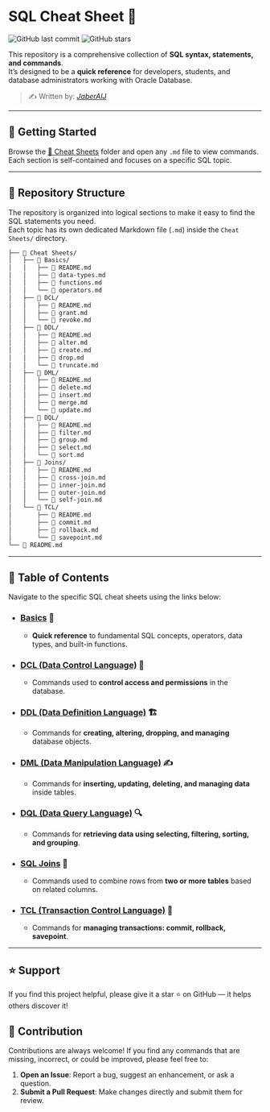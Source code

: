 # SQL Cheat Sheet 📘

![GitHub last commit](https://img.shields.io/github/last-commit/JaberAlJ/sql-cheat-sheet)
![GitHub stars](https://img.shields.io/github/stars/JaberAlJ/sql-cheat-sheet?style=social)

This repository is a comprehensive collection of **SQL syntax, statements, and commands**.  
It’s designed to be a **quick reference** for developers, students, and database administrators working with Oracle Database.

> ✍️ Written by: [*JaberAlJ*](https://github.com/JaberAlJ)

---

## 🚀 Getting Started
Browse the [📂 Cheat Sheets](./Cheat%20Sheets) folder and open any `.md` file to view commands.  
Each section is self-contained and focuses on a specific SQL topic.

---

## 📂 Repository Structure

The repository is organized into logical sections to make it easy to find the SQL statements you need.  
Each topic has its own dedicated Markdown file (`.md`) inside the `Cheat Sheets/` directory.

```bash
├── 📁 Cheat Sheets/
│   ├── 📁 Basics/
│   │   ├── 📖 README.md
│   │   ├── 📝 data-types.md
│   │   ├── 📝 functions.md
│   │   └── 📝 operators.md
│   ├── 📁 DCL/
│   │   ├── 📖 README.md
│   │   ├── 📝 grant.md
│   │   └── 📝 revoke.md
│   ├── 📁 DDL/
│   │   ├── 📖 README.md
│   │   ├── 📝 alter.md
│   │   ├── 📝 create.md
│   │   ├── 📝 drop.md
│   │   └── 📝 truncate.md
│   ├── 📁 DML/
│   │   ├── 📖 README.md
│   │   ├── 📝 delete.md
│   │   ├── 📝 insert.md
│   │   ├── 📝 merge.md
│   │   └── 📝 update.md
│   ├── 📁 DQL/
│   │   ├── 📖 README.md
│   │   ├── 📝 filter.md
│   │   ├── 📝 group.md
│   │   ├── 📝 select.md
│   │   └── 📝 sort.md
│   ├── 📁 Joins/
│   │   ├── 📖 README.md
│   │   ├── 📝 cross-join.md
│   │   ├── 📝 inner-join.md
│   │   ├── 📝 outer-join.md
│   │   └── 📝 self-join.md
│   └── 📁 TCL/
│       ├── 📖 README.md
│       ├── 📝 commit.md
│       ├── 📝 rollback.md
│       └── 📝 savepoint.md
└── 📖 README.md
```

---

## 📝 Table of Contents
Navigate to the specific SQL cheat sheets using the links below:

* ### [Basics](Cheat%20Sheets/Basics/README.md) 🔑
    * **Quick reference** to fundamental SQL concepts, operators, data types, and built-in functions.

* ### [DCL (Data Control Language)](Cheat%20Sheets/DCL/README.md) 🔐
    * Commands used to **control access and permissions** in the database.

* ### [DDL (Data Definition Language)](Cheat%20Sheets/DDL/README.md) 🏗️
    * Commands for **creating, altering, dropping, and managing** database objects.

* ### [DML (Data Manipulation Language)](Cheat%20Sheets/DML/README.md) ✍️
    * Commands for **inserting, updating, deleting, and managing data** inside tables.

* ### [DQL (Data Query Language)](Cheat%20Sheets/DQL/README.md) 🔍 
    * Commands for **retrieving data using selecting, filtering, sorting, and grouping**.

* ### [SQL Joins](Cheat%20Sheets/Joins/README.md) 📌 
    * Commands used to combine rows from **two or more tables** based on related columns.

* ### [TCL (Transaction Control Language)](Cheat%20Sheets/TCL/README.md) 🔄 
    * Commands for **managing transactions: commit, rollback, savepoint**. 

---

## ⭐ Support
If you find this project helpful, please give it a star ⭐ on GitHub — it helps others discover it!

## 👋 Contribution

Contributions are always welcome! If you find any commands that are missing, incorrect, or could be improved, please feel free to:

1. **Open an Issue**: Report a bug, suggest an enhancement, or ask a question.
2. **Submit a Pull Request**: Make changes directly and submit them for review.